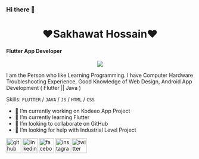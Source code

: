 ### Hi there 👋
 <h1 align='center'> ❤<b></b>Sakhawat Hossain</b>❤ </h1>

#### Flutter App Developer
 <p align="center">
 <img src="https://avatars.githubusercontent.com/u/11309185?v=4"/>
</p>

I am the Person who like Learning Programming. I have Computer Hardware Troubleshooting Experience, Good Knowledge of Web Design, Android App Development ( Flutter || Java )

Skills: `FLUTTER` / `JAVA` / `JS` / `HTML` / `CSS`

- 🔭 I’m currently working on Kodeeo App Project 
- 🌱 I’m currently learning Flutter 
- 👯 I’m looking to collaborate on GitHub 
- 🤔 I’m looking for help with Industrial Level Project 


[<img src='https://cdn.jsdelivr.net/npm/simple-icons@3.0.1/icons/github.svg' alt='github' height='40'>](https://github.com/https://github.com/sajusun)  [<img src='https://cdn.jsdelivr.net/npm/simple-icons@3.0.1/icons/linkedin.svg' alt='linkedin' height='40'>](https://www.linkedin.com/in/sajusun/)  [<img src='https://cdn.jsdelivr.net/npm/simple-icons@3.0.1/icons/facebook.svg' alt='facebook' height='40'>](https://www.facebook.com/page.saju)  [<img src='https://cdn.jsdelivr.net/npm/simple-icons@3.0.1/icons/instagram.svg' alt='instagram' height='40'>](https://www.instagram.com/sajusun/)  [<img src='https://cdn.jsdelivr.net/npm/simple-icons@3.0.1/icons/twitter.svg' alt='twitter' height='40'>](https://twitter.com/sajusun)  
